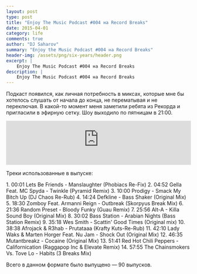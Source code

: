 ```yaml
---
layout: post
type: post
title: "Enjoy The Music Podcast #004 на Record Breaks"
date: 2015-04-01
category: life
comments: true
author: "DJ Saharov"
summary: "Enjoy the Music Podcast #004 на Record Breaks"
header-img: /assets/png/six-years/header.png
excerpt: |
    Enjoy The Music Podcast #004 на Record Breaks
description: |
    Enjoy The Music Podcast #004 на Record Breaks
---
```


<p>
<span class="firstcharacter">П</span>одкаст появился, как личная потребность в миксах, которые мне бы хотелось слушать от начала до конца, не перематывая и не переключая. В какой-то момент меня заметили ребята из Рекорда и пригласили в эфирную сетку. Шоу выходило по пятницам в 21:00.
</p>

<iframe width="100%" height="120" src="https://player-widget.mixcloud.com/widget/iframe/?hide_cover=1&feed=%2Fdjsaharovofficial%2Fdj-saharov-enjoy-the-music-podcast-004%2F" frameborder="0" allow="encrypted-media; fullscreen; autoplay; idle-detection; speaker-selection; web-share;" ></iframe>

<p>Треки использованные в выпуске:</p>
1. 00:01 Lets Be Friends - Manslaughter (Phobiacs Re-Fix)
2. 04:52 Gella Feat. MC Spyda - Twinkle (Pyramid Remix)
3. 10:00 Prodigy - Smack My Bitch Up (DJ Chaos Re-Rub)
4. 14:24 Defkline - Bass Shaker (Original Mix)
5. 18:30 Zomboy Feat. Armanni Reign - Outbreak (Skorpyus Break Mix)
6. 21:36 Random Preset - Bloody Funky (Guau Remix)
7. 25:56 Alt-A - Killa Sound Boy (Original Mix)
8. 30:02 Bass Station - Arabian Nights (Bass Station Remix)
9. 35:18 Wes Smith - Scattin' Good Times (Original mix)
10. 38:38 Afrojack & R3hab - Prutataaa (Krafty Kuts-Re-Rub)
11. 42:10 Lady Waks & Marten Horger Feat. Nu Jam - Shock Out (Original Mix)
12. 46:35 Mutantbreakz - Cocaine (Original Mix)
13. 51:41 Red Hot Chili Peppers - Californication (Raggapop Inc & Elevate Remix)
14. 57:55 The Chainsmokers Vs. Tove Lo - Habits (3 Breaks Mix)

<p>Всего в данном формате было выпущено &mdash; 90 выпусков.</p>